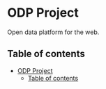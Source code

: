 # ODP Project

Open data platform for the web.

## Table of contents
- [ODP Project](#odp-project)
  - [Table of contents](#table-of-contents)
